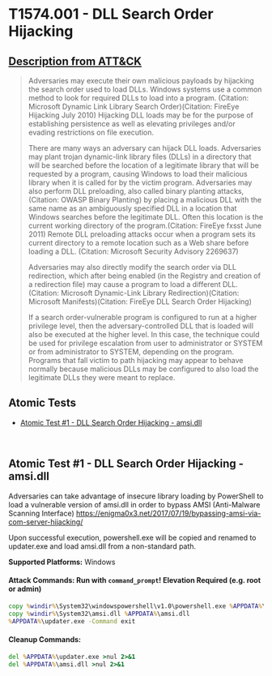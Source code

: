 # T1574.001 - DLL Search Order Hijacking
## [Description from ATT&CK](https://attack.mitre.org/techniques/T1574/001)
<blockquote>Adversaries may execute their own malicious payloads by hijacking the search order used to load DLLs. Windows systems use a common method to look for required DLLs to load into a program. (Citation: Microsoft Dynamic Link Library Search Order)(Citation: FireEye Hijacking July 2010) Hijacking DLL loads may be for the purpose of establishing persistence as well as elevating privileges and/or evading restrictions on file execution.

There are many ways an adversary can hijack DLL loads. Adversaries may plant trojan dynamic-link library files (DLLs) in a directory that will be searched before the location of a legitimate library that will be requested by a program, causing Windows to load their malicious library when it is called for by the victim program. Adversaries may also perform DLL preloading, also called binary planting attacks, (Citation: OWASP Binary Planting) by placing a malicious DLL with the same name as an ambiguously specified DLL in a location that Windows searches before the legitimate DLL. Often this location is the current working directory of the program.(Citation: FireEye fxsst June 2011) Remote DLL preloading attacks occur when a program sets its current directory to a remote location such as a Web share before loading a DLL. (Citation: Microsoft Security Advisory 2269637)

Adversaries may also directly modify the search order via DLL redirection, which after being enabled (in the Registry and creation of a redirection file) may cause a program to load a different DLL.(Citation: Microsoft Dynamic-Link Library Redirection)(Citation: Microsoft Manifests)(Citation: FireEye DLL Search Order Hijacking)

If a search order-vulnerable program is configured to run at a higher privilege level, then the adversary-controlled DLL that is loaded will also be executed at the higher level. In this case, the technique could be used for privilege escalation from user to administrator or SYSTEM or from administrator to SYSTEM, depending on the program. Programs that fall victim to path hijacking may appear to behave normally because malicious DLLs may be configured to also load the legitimate DLLs they were meant to replace.</blockquote>

## Atomic Tests

- [Atomic Test #1 - DLL Search Order Hijacking - amsi.dll](#atomic-test-1---dll-search-order-hijacking---amsidll)


<br/>

## Atomic Test #1 - DLL Search Order Hijacking - amsi.dll
Adversaries can take advantage of insecure library loading by PowerShell to load a vulnerable version of amsi.dll in order to bypass AMSI (Anti-Malware Scanning Interface)
https://enigma0x3.net/2017/07/19/bypassing-amsi-via-com-server-hijacking/

Upon successful execution, powershell.exe will be copied and renamed to updater.exe and load amsi.dll from a non-standard path.

**Supported Platforms:** Windows





#### Attack Commands: Run with `command_prompt`!  Elevation Required (e.g. root or admin) 


```cmd
copy %windir%\System32\windowspowershell\v1.0\powershell.exe %APPDATA%\updater.exe
copy %windir%\System32\amsi.dll %APPDATA%\amsi.dll
%APPDATA%\updater.exe -Command exit
```

#### Cleanup Commands:
```cmd
del %APPDATA%\updater.exe >nul 2>&1
del %APPDATA%\amsi.dll >nul 2>&1
```





<br/>
